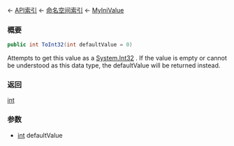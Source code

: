 ← [API索引](Api-Index) ← [命名空间索引](Namespace-Index) ← [MyIniValue](VRage.Game.ModAPI.Ingame.Utilities.MyIniValue)

### 概要

```csharp
public int ToInt32(int defaultValue = 0)
```

Attempts to get this value as a [System.Int32](https://docs.microsoft.com/en-us/dotnet/api/system.int32?view=netframework-4.6) . If the value is empty or cannot be understood as this data type, the defaultValue will be returned instead.

### 返回

[int](https://docs.microsoft.com/en-us/dotnet/api/System.Int32?view=netframework-4.6)



### 参数

* [int](https://docs.microsoft.com/en-us/dotnet/api/System.Int32?view=netframework-4.6) defaultValue
